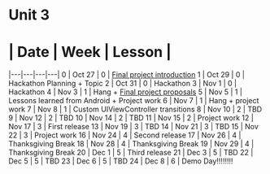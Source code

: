 # Unit 3
 # |  Date | Week | Lesson |
|---|---|---|---|
0 | Oct 27 | 0 | [Final project introduction](https://github.com/accesscode-2-2/unit-3-final-project)
1 | Oct 29 | 0 | Hackathon Planning + Topic
2 | Oct 31 | 0 | Hackathon
3 | Nov 1 | 0 | Hackathon
4 | Nov 3 | 1 | Hang + [Final project proposals](https://github.com/accesscode-2-2/unit-3-final-project/blob/master/project_proposals.md)
5 | Nov 5 | 1 | Lessons learned from Android + Project work
6 | Nov 7 | 1 | Hang + project work
7 | Nov 8 | 1 | Custom UIViewController transitions
8 | Nov 10 | 2 | TBD
9 | Nov 12 | 2 | TBD
10 | Nov 14 | 2 | TBD
11 | Nov 15 | 2 | Project work
12 | Nov 17 | 3 | First release
13 | Nov 19 | 3 | TBD
14 | Nov 21 | 3 | TBD
15 | Nov 22 | 3 | Project work
16 | Nov 24 | 4 | Second release
17 | Nov 26 | 4 | Thanksgiving Break
18 | Nov 28 | 4 | Thanksgiving Break
19 | Nov 29 | 4 | Thanksgiving Break
20 | Dec 1 | 5 | Third release
21 | Dec 3 | 5 | TBD
22 | Dec 5 | 5 | TBD
23 | Dec 6 | 5 | TBD
24 | Dec 8 | 6 | Demo Day!!!!!!!!
